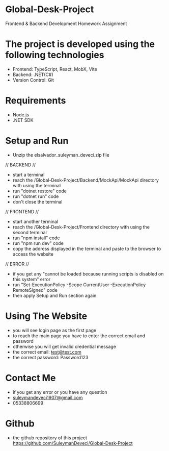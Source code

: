 # Global-Desk-Project

Frontend & Backend Development Homework Assignment

# The project is developed using the following technologies

- Frontend: TypeScript, React, MobX, Vite
- Backend: .NET(C#)
- Version Control: Git

# Requirements

- Node.js
- .NET SDK

# Setup and Run

- Unzip the elsalvador_suleyman_deveci.zip file

// BACKEND //

- start a terminal
- reach the /Global-Desk-Project/Backend/MockApi/MockApi directory with using the terminal
- run "dotnet restore" code
- run "dotnet run" code
- don't close the terminal

// FRONTEND //

- start another terminal
- reach the /Global-Desk-Project/Frontend directory with using the second terminal
- run "npm install" code
- run "npm run dev" code
- copy the address displayed in the terminal and paste to the browser to access the website

// ERROR //

- if you get any "cannot be loaded because running scripts is disabled on this system" error
- run "Set-ExecutionPolicy -Scope CurrentUser -ExecutionPolicy RemoteSigned" code
- then apply Setup and Run section again

# Using The Website

- you will see login page as the first page
- to reach the main page you have to enter the correct email and password
- otherwise you will get invalid credential message
- the correct email: test@test.com
- the correct password: Password123

# Contact Me

- if you get any error or you have any question
- suleymandeveci1907@gmail.com
- 05338806699

# Github

- the github repository of this project https://github.com/SuleymanDeveci/Global-Desk-Project
